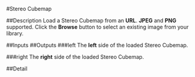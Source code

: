 #Stereo Cubemap

##Description
Load a Stereo Cubemap from an **URL**. **JPEG** and **PNG** supported. Click the **Browse** button to select an existing image from your library.

##Inputs
##Outputs
###left
The **left** side of the loaded Stereo Cubemap.

###right
The **right** side of the loaded Stereo Cubemap.

##Detail


